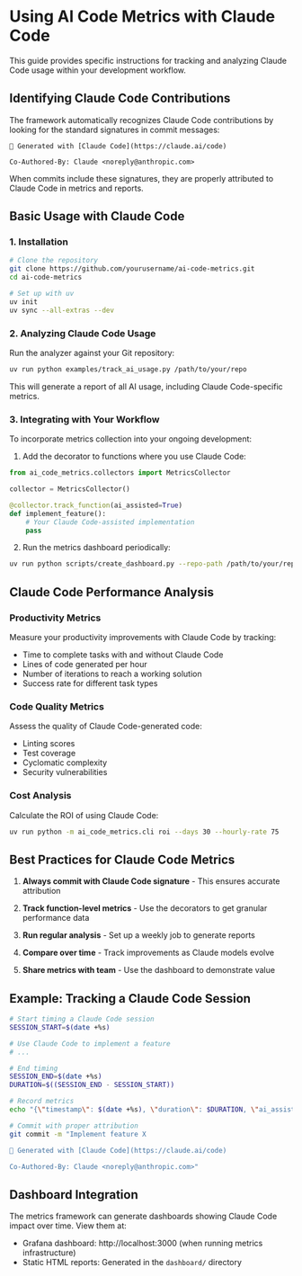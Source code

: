 # Using AI Code Metrics with Claude Code

This guide provides specific instructions for tracking and analyzing Claude Code usage within your development workflow.

## Identifying Claude Code Contributions

The framework automatically recognizes Claude Code contributions by looking for the standard signatures in commit messages:

```
🤖 Generated with [Claude Code](https://claude.ai/code)

Co-Authored-By: Claude <noreply@anthropic.com>
```

When commits include these signatures, they are properly attributed to Claude Code in metrics and reports.

## Basic Usage with Claude Code

### 1. Installation

```bash
# Clone the repository
git clone https://github.com/yourusername/ai-code-metrics.git
cd ai-code-metrics

# Set up with uv
uv init
uv sync --all-extras --dev
```

### 2. Analyzing Claude Code Usage

Run the analyzer against your Git repository:

```bash
uv run python examples/track_ai_usage.py /path/to/your/repo
```

This will generate a report of all AI usage, including Claude Code-specific metrics.

### 3. Integrating with Your Workflow

To incorporate metrics collection into your ongoing development:

1. Add the decorator to functions where you use Claude Code:

```python
from ai_code_metrics.collectors import MetricsCollector

collector = MetricsCollector()

@collector.track_function(ai_assisted=True)
def implement_feature():
    # Your Claude Code-assisted implementation
    pass
```

2. Run the metrics dashboard periodically:

```bash
uv run python scripts/create_dashboard.py --repo-path /path/to/your/repo
```

## Claude Code Performance Analysis

### Productivity Metrics

Measure your productivity improvements with Claude Code by tracking:

- Time to complete tasks with and without Claude Code
- Lines of code generated per hour
- Number of iterations to reach a working solution
- Success rate for different task types

### Code Quality Metrics

Assess the quality of Claude Code-generated code:

- Linting scores
- Test coverage
- Cyclomatic complexity
- Security vulnerabilities

### Cost Analysis

Calculate the ROI of using Claude Code:

```bash
uv run python -m ai_code_metrics.cli roi --days 30 --hourly-rate 75
```

## Best Practices for Claude Code Metrics

1. **Always commit with Claude Code signature** - This ensures accurate attribution

2. **Track function-level metrics** - Use the decorators to get granular performance data

3. **Run regular analysis** - Set up a weekly job to generate reports

4. **Compare over time** - Track improvements as Claude models evolve

5. **Share metrics with team** - Use the dashboard to demonstrate value

## Example: Tracking a Claude Code Session

```bash
# Start timing a Claude Code session
SESSION_START=$(date +%s)

# Use Claude Code to implement a feature
# ...

# End timing
SESSION_END=$(date +%s)
DURATION=$((SESSION_END - SESSION_START))

# Record metrics
echo "{\"timestamp\": $(date +%s), \"duration\": $DURATION, \"ai_assisted\": true, \"model\": \"claude-4-sonnet\", \"task\": \"feature-implementation\"}" >> ~/.ai_metrics/manual_timing_$(date +%Y-%m-%d).jsonl

# Commit with proper attribution
git commit -m "Implement feature X

🤖 Generated with [Claude Code](https://claude.ai/code)

Co-Authored-By: Claude <noreply@anthropic.com>"
```

## Dashboard Integration

The metrics framework can generate dashboards showing Claude Code impact over time. View them at:

- Grafana dashboard: http://localhost:3000 (when running metrics infrastructure)
- Static HTML reports: Generated in the `dashboard/` directory